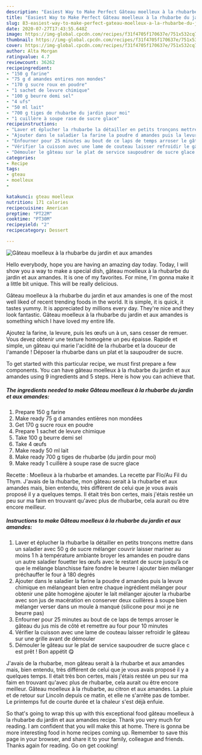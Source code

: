 ```yaml
---
description: "Easiest Way to Make Perfect Gâteau moelleux à la rhubarbe du jardin et aux amandes"
title: "Easiest Way to Make Perfect Gâteau moelleux à la rhubarbe du jardin et aux amandes"
slug: 83-easiest-way-to-make-perfect-gateau-moelleux-a-la-rhubarbe-du-jardin-et-aux-amandes
date: 2020-07-27T17:43:55.648Z
image: https://img-global.cpcdn.com/recipes/f31f4705f170637e/751x532cq70/gateau-moelleux-a-la-rhubarbe-du-jardin-et-aux-amandes-photo-principale-de-la-recette.jpg
thumbnail: https://img-global.cpcdn.com/recipes/f31f4705f170637e/751x532cq70/gateau-moelleux-a-la-rhubarbe-du-jardin-et-aux-amandes-photo-principale-de-la-recette.jpg
cover: https://img-global.cpcdn.com/recipes/f31f4705f170637e/751x532cq70/gateau-moelleux-a-la-rhubarbe-du-jardin-et-aux-amandes-photo-principale-de-la-recette.jpg
author: Alta Morgan
ratingvalue: 4.7
reviewcount: 36262
recipeingredient:
- "150 g farine"
- "75 g d amandes entires non mondes"
- "170 g sucre roux en poudre"
- "1 sachet de levure chimique"
- "100 g beurre demi sel"
- "4 ufs"
- "50 ml lait"
- "700 g tiges de rhubarbe du jardin pour moi"
- "1 cuillère à soupe rase de sucre glace"
recipeinstructions:
- "Laver et éplucher la rhubarbe la détailler en petits tronçons mettre dans un saladier avec 50 g de sucre mélanger couvrir laisser mariner au moins 1 h à température ambiante broyer les amandes en poudre dans un autre saladier fouetter les œufs avec le restant de sucre jusqu’à ce que le mélange blanchisse faire fondre le beurre l ajouter bien mélanger préchauffer le four à 180 degrés"
- "Ajouter dans le saladier la farine la poudre d amandes puis la levure chimique en mélangeant bien entre chaque ingrédient mélanger pour obtenir une pâte homogène ajouter le lait mélanger ajouter la rhubarbe avec son jus de macération en conserver deux cuillères à soupe bien mélanger verser dans un moule à manqué (silicone pour moi je ne beurre pas)"
- "Enfourner pour 25 minutes au bout de ce laps de temps arroser le gâteau du jus mis de côté et remettre au four pour 10 minutes"
- "Vérifier la cuisson avec une lame de couteau laisser refroidir le gâteau sur une grille avant de démouler"
- "Démouler le gâteau sur le plat de service saupoudrer de sucre glace c est prêt ! Bon appétit 😋"
categories:
- Recipe
tags:
- gteau
- moelleux
- 

katakunci: gteau moelleux  
nutrition: 171 calories
recipecuisine: American
preptime: "PT22M"
cooktime: "PT30M"
recipeyield: "2"
recipecategory: Dessert

---
```



![Gâteau moelleux à la rhubarbe du jardin et aux amandes](https://img-global.cpcdn.com/recipes/f31f4705f170637e/751x532cq70/gateau-moelleux-a-la-rhubarbe-du-jardin-et-aux-amandes-photo-principale-de-la-recette.jpg)

Hello everybody, hope you are having an amazing day today. Today, I will show you a way to make a special dish, gâteau moelleux à la rhubarbe du jardin et aux amandes. It is one of my favorites. For mine, I'm gonna make it a little bit unique. This will be really delicious.

Gâteau moelleux à la rhubarbe du jardin et aux amandes is one of the most well liked of recent trending foods in the world. It is simple, it is quick, it tastes yummy. It is appreciated by millions every day. They're nice and they look fantastic. Gâteau moelleux à la rhubarbe du jardin et aux amandes is something which I have loved my entire life.

Ajoutez la farine, la levure, puis les œufs un à un, sans cesser de remuer. Vous devez obtenir une texture homogène un peu épaisse. Rapide et simple, un gâteau qui marie l&#39;acidité de la rhubarbe et la douceur de l&#39;amande ! Déposer la rhubarbe dans un plat et la saupoudrer de sucre.


To get started with this particular recipe, we must first prepare a few components. You can have gâteau moelleux à la rhubarbe du jardin et aux amandes using 9 ingredients and 5 steps. Here is how you can achieve that.

<!--inarticleads1-->

##### The ingredients needed to make Gâteau moelleux à la rhubarbe du jardin et aux amandes:

1. Prepare 150 g farine
1. Make ready 75 g d amandes entières non mondées
1. Get 170 g sucre roux en poudre
1. Prepare 1 sachet de levure chimique
1. Take 100 g beurre demi sel
1. Take 4 œufs
1. Make ready 50 ml lait
1. Make ready 700 g tiges de rhubarbe (du jardin pour moi)
1. Make ready 1 cuillère à soupe rase de sucre glace


Recette : Moelleux à la rhubarbe et amandes. La recette par Flo/Au Fil du Thym. J&#39;avais de la rhubarbe, mon gâteau serait à la rhubarbe et aux amandes mais, bien entendu, très différent de celui que je vous avais proposé il y a quelques temps. Il était très bon certes, mais j&#39;étais restée un peu sur ma faim en trouvant qu&#39;avec plus de rhubarbe, cela aurait ou être encore meilleur. 

<!--inarticleads2-->

##### Instructions to make Gâteau moelleux à la rhubarbe du jardin et aux amandes:

1. Laver et éplucher la rhubarbe la détailler en petits tronçons mettre dans un saladier avec 50 g de sucre mélanger couvrir laisser mariner au moins 1 h à température ambiante broyer les amandes en poudre dans un autre saladier fouetter les œufs avec le restant de sucre jusqu’à ce que le mélange blanchisse faire fondre le beurre l ajouter bien mélanger préchauffer le four à 180 degrés
1. Ajouter dans le saladier la farine la poudre d amandes puis la levure chimique en mélangeant bien entre chaque ingrédient mélanger pour obtenir une pâte homogène ajouter le lait mélanger ajouter la rhubarbe avec son jus de macération en conserver deux cuillères à soupe bien mélanger verser dans un moule à manqué (silicone pour moi je ne beurre pas)
1. Enfourner pour 25 minutes au bout de ce laps de temps arroser le gâteau du jus mis de côté et remettre au four pour 10 minutes
1. Vérifier la cuisson avec une lame de couteau laisser refroidir le gâteau sur une grille avant de démouler
1. Démouler le gâteau sur le plat de service saupoudrer de sucre glace c est prêt ! Bon appétit 😋


J&#39;avais de la rhubarbe, mon gâteau serait à la rhubarbe et aux amandes mais, bien entendu, très différent de celui que je vous avais proposé il y a quelques temps. Il était très bon certes, mais j&#39;étais restée un peu sur ma faim en trouvant qu&#39;avec plus de rhubarbe, cela aurait ou être encore meilleur. Gâteau moelleux à la rhubarbe, au citron et aux amandes. La pluie et de retour sur Lincoln depuis ce matin, et elle ne s&#39;arrête pas de tomber. Le printemps fut de courte durée et la chaleur s&#39;est déjà enfuie. 

So that's going to wrap this up with this exceptional food gâteau moelleux à la rhubarbe du jardin et aux amandes recipe. Thank you very much for reading. I am confident that you will make this at home. There is gonna be more interesting food in home recipes coming up. Remember to save this page in your browser, and share it to your family, colleague and friends. Thanks again for reading. Go on get cooking!
